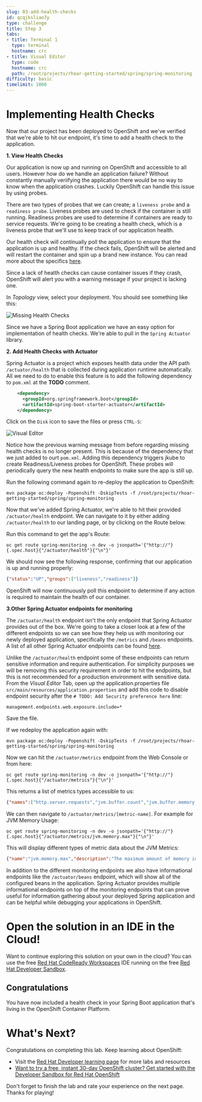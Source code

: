```yaml
---
slug: 03-add-health-checks
id: qcqjksliao7y
type: challenge
title: Step 3
tabs:
- title: Terminal 1
  type: terminal
  hostname: crc
- title: Visual Editor
  type: code
  hostname: crc
  path: /root/projects/rhoar-getting-started/spring/spring-monitoring
difficulty: basic
timelimit: 1000
---
```

# Implementing Health Checks

Now that our project has been deployed to OpenShift and we've verified that we're able to hit our endpoint, it's time to add a health check to the application.

**1. View Health Checks**

Our application is now up and running on OpenShift and accessible to all users. However how do we handle an application failure? Without constantly manually veriifying the application there would be no way to know when the application crashes. Luckily OpenShift can handle this issue by using probes.

There are two types of probes that we can create; a `liveness probe` and a `readiness probe`. Liveness probes are used to check if the container is still running. Readiness probes are used to determine if containers are ready to service requests. We're going to be creating a health check, which is a liveness probe that we'll use to keep track of our application health.

Our health check will continually poll the application to ensure that the application is up and healthy. If the check fails, OpenShift will be alerted and will restart the container and spin up a brand new instance. You can read more about the specifics [here](https://docs.openshift.com/container-platform/4.9/applications/application-health.html).

Since a lack of health checks can cause container issues if they crash, OpenShift will alert you with a warning message if your project is lacking one.

In _Topology_ view, select your deployment. You should see something like this:

![Missing Health Checks](https://raw.githubusercontent.com/openshift-instruqt/instruqt/master/assets/middleware/rhoar-monitoring/healthChecks.png)

Since we have a Spring Boot application we have an easy option for implementation of health checks. We're able to pull in the `Spring Actuator` library.

**2. Add Health Checks with Actuator**

Spring Actuator is a project which exposes health data under the API path `/actuator/health` that is collected during application runtime automatically. All we need to do to enable this feature is to add the following dependency to ``pom.xml`` at the **TODO** comment.

```xml
    <dependency>
      <groupId>org.springframework.boot</groupId>
      <artifactId>spring-boot-starter-actuator</artifactId>
    </dependency>
```

Click on the `Disk` icon to save the files or press `CTRL-S`:

![Visual Editor](https://raw.githubusercontent.com/openshift-instruqt/instruqt/master/assets/middleware/rhoar-monitoring/save-pom-file.png)

Notice how the previous warning message from before regarding missing health checks is no longer present. This is because of the dependency that we just added to ourt `pom.xml`. Adding this dependency triggers jkube to create Readiness/Liveness probes for OpenShift. These probes will periodically query the new health endpoints to make sure the app is still up.

Run the following command again to re-deploy the application to OpenShift:

```
mvn package oc:deploy -Popenshift -DskipTests -f /root/projects/rhoar-getting-started/spring/spring-monitoring
```

Now that we've added Spring Actuator, we're able to hit their provided `/actuator/health` endpoint. We can navigate to it by either adding `/actuator/health` to our landing page, or by clicking on the Route below.


Run this command to get the app's Route:

```
oc get route spring-monitoring -n dev -o jsonpath='{"http://"}{.spec.host}{"/actuator/health"}{"\n"}'

```

We should now see the following response, confirming that our application is up and running properly:

```json
{"status":"UP","groups":["liveness","readiness"]}
```

OpenShift will now continuously poll this endpoint to determine if any action is required to maintain the health of our container.

**3.Other Spring Actuator endpoints for monitoring**

The `/actuator/health` endpoint isn't the only endpoint that Spring Actuator provides out of the box. We're going to take a closer look at a few of the different endpoints so we can see how they help us with monitoring our newly deployed application, specifically the `/metrics` and `/beans` endpoints. A list of all other Spring Actuator endpoints can be found [here](https://docs.spring.io/spring-boot/docs/current/reference/html/production-ready-endpoints.html).

Unlike the `/actuator/health` endpoint some of these endpoints can return sensitive information and require authentication. For simplicity purposes we will be removing this security requirement in order to hit the endpoints, but this is not recommended for a production environment with sensitive data. From the *Visual Editor* Tab, open up the application.properties file `src/main/resources/application.properties` and add this code to disable endpoint security after the `# TODO: Add Security preference here` line:

```text
management.endpoints.web.exposure.include=*
```

Save the file.

If we redeploy the application again with:

```
mvn package oc:deploy -Popenshift -DskipTests -f /root/projects/rhoar-getting-started/spring/spring-monitoring
```

Now we can hit the `/actuator/metrics` endpoint from the Web Console or from here:

```
oc get route spring-monitoring -n dev -o jsonpath='{"http://"}{.spec.host}{"/actuator/metrics"}{"\n"}'

```

This returns a list of metrics types accessible to us:

```json
{"names":["http.server.requests","jvm.buffer.count","jvm.buffer.memory.used","jvm.buffer.total.capacity","jvm.classes.loaded","jvm.classes.unloaded","jvm.gc.live.data.size","jvm.gc.max.data.size","jvm.gc.memory.allocated","jvm.gc.memory.promoted","jvm.gc.pause","jvm.memory.committed","jvm.memory.max","jvm.memory.used","jvm.threads.daemon","jvm.threads.live","jvm.threads.peak","jvm.threads.states","logback.events","process.cpu.usage","process.files.max","process.files.open","process.start.time","process.uptime","system.cpu.count","system.cpu.usage","system.load.average.1m","tomcat.sessions.active.current","tomcat.sessions.active.max","tomcat.sessions.alive.max","tomcat.sessions.created","tomcat.sessions.expired","tomcat.sessions.rejected"]}
```

We can then navigate to `/actuator/metrics/[metric-name]`. For example for JVM Memory Usage:

```
oc get route spring-monitoring -n dev -o jsonpath='{"http://"}{.spec.host}{"/actuator/metrics/jvm.memory.max"}{"\n"}'
```

This will display different types of metric data about the JVM Metrics:

```json
{"name":"jvm.memory.max","description":"The maximum amount of memory in bytes that can be used for memory management","baseUnit":"bytes","measurements":[{"statistic":"VALUE","value":9.115271167E9}],"availableTags":[{"tag":"area","values":["heap","nonheap"]},{"tag":"id","values":["CodeHeap 'profiled nmethods'","PS Eden Space","CodeHeap 'non-profiled nmethods'","Compressed Class Space","PS Old Gen","PS Survivor Space","Metaspace","CodeHeap 'non-nmethods'"]}]}
```

In addition to the different monitoring endpoints we also have informational endpoints like the `/actuator/beans` endpoint, which will show all of the configured beans in the application. Spring Actuator provides multiple informational endpoints on top of the monitoring endpoints that can prove useful for information gathering about your deployed Spring application and can be helpful while debugging your applications in OpenShift.

# Open the solution in an IDE in the Cloud!
Want to continue exploring this solution on your own in the cloud? You can use the free [Red Hat CodeReady Workspaces](https://developers.redhat.com/products/codeready-workspaces/overview) IDE running on the free [Red Hat Developer Sandbox](http://red.ht/dev-sandbox).

## Congratulations

You have now included a health check in your Spring Boot application that's living in the OpenShift Container Platform.

# What's Next?

Congratulations on completing this lab. Keep learning about OpenShift:

* Visit the [Red Hat Developer learning page](https://developers.redhat.com/learn) for more labs and resources
* [Want to try a free, instant 30-day OpenShift cluster? Get started with the Developer Sandbox for Red Hat OpenShift](https://developers.redhat.com/developer-sandbox)

Don't forget to finish the lab and rate your experience on the next page. Thanks for playing!
